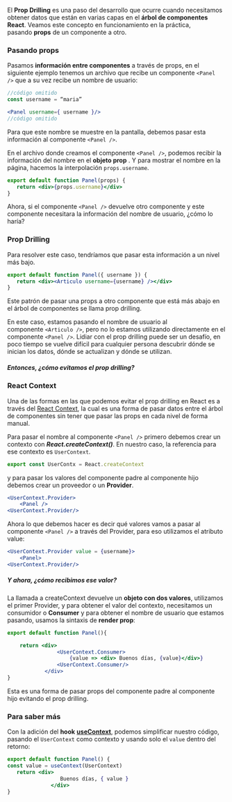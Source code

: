 El **Prop Drilling** es una paso del desarrollo que ocurre cuando necesitamos obtener datos que están en varias capas en el **árbol de componentes React**. Veamos este concepto en funcionamiento en la práctica, pasando **props** de un componente a otro.

### Pasando props

Pasamos **información entre componentes** a través de props, en el siguiente ejemplo tenemos un archivo que recibe un componente `<Panel />` que a su vez recibe un nombre de usuario:

```jsx
//código omitido
const username = “maria”

<Panel username={ username }/>
//código omitido 
```

Para que este nombre se muestre en la pantalla, debemos pasar esta información al componente `<Panel />`.

En el archivo donde creamos el componente `<Panel />`, podemos recibir la información del nombre en el **objeto prop** . Y para mostrar el nombre en la página, hacemos la interpolación `props.username`.

```jsx
export default function Panel(props) { 
   return <div>{props.username}</div>
}
```

Ahora, si el componente `<Panel />` devuelve otro componente y este componente necesitara la información del nombre de usuario, ¿cómo lo haría?

### Prop Drilling

Para resolver este caso, tendríamos que pasar esta información a un nivel más bajo.

```jsx
export default function Panel({ username }) { 
   return <div><Articulo username={username} /></div>
}
```

Este patrón de pasar una props a otro componente que está más abajo en el árbol de componentes se llama prop drilling.

En este caso, estamos pasando el nombre de usuario al componente `<Articulo />`, pero no lo estamos utilizando directamente en el componente `<Panel />`. Lidiar con el prop drilling puede ser un desafío, en poco tiempo se vuelve difícil para cualquier persona descubrir dónde se inician los datos, dónde se actualizan y dónde se utilizan.

##### Entonces, ¿cómo evitamos el prop drilling?

### React Context

Una de las formas en las que podemos evitar el prop drilling en React es a través del [React Context](https://react.dev/reference/react/useContext), la cual es una forma de pasar datos entre el árbol de componentes sin tener que pasar las props en cada nivel de forma manual.

Para pasar el nombre al componente `<Panel />`  primero debemos crear un contexto con ***React.createContext()***. En nuestro caso, la referencia para ese contexto es `UserContext`.

```jsx
export const UserContx = React.createContext
```
y para pasar los valores del componente padre al componente hijo debemos crear un proveedor o un **Provider**.

```jsx
<UserContext.Provider>
	<Panel />
<UserContext.Provider/>
```

Ahora lo que debemos hacer es decir qué valores vamos a pasar al componente `<Panel />` a través del Provider, para eso utilizamos el atributo value:

```jsx
<UserContext.Provider value = {username}>
	<Panel>
<UserContext.Provider/>
```

##### **Y ahora, ¿cómo recibimos ese valor?**

La llamada a createContext devuelve un **objeto con dos valores**, utilizamos el primer Provider, y para obtener el valor del contexto, necesitamos un consumidor o **Consumer** y para obtener el nombre de usuario que estamos pasando, usamos la sintaxis de **render prop**:

```jsx
export default function Panel(){

	return <div>
				<UserContext.Consumer>
					{value => <div> Buenos días, {value}</div>}
				<UserContext.Consumer/>
			</div>
}
```

Esta es una forma de pasar props del componente padre al componente hijo evitando el prop drilling.

### Para saber más

Con la adición del **hook** [**useContext**](https://es.reactjs.org/docs/hooks-reference.html#usecontext), podemos simplificar nuestro código, pasando el `UserContext` como contexto y usando solo el `value` dentro del retorno:

```jsx
export default function Panel() { 
const value = useContext(UserContext)
   return <div>
                 Buenos días, { value } 
              </div>
}
```